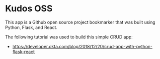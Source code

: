 # Kudos OSS
This app is a Github open source project bookmarker that was built using Python, Flask, and React.

The following tutorial was used to build this simple CRUD app:

* https://developer.okta.com/blog/2018/12/20/crud-app-with-python-flask-react
